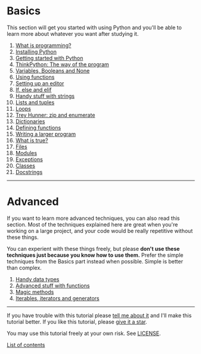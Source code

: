 

# Basics

This section will get you started with using Python and you'll be able
to learn more about whatever you want after studying it.

1. [What is programming?](/basics/what-is-programming )
2. [Installing Python](/basics/installing-python )
3. [Getting started with Python](/basics/getting-started )
4. [ThinkPython: The way of the program](/basics/the-way-of-the-program )
5. [Variables, Booleans and None](/basics/variables )
6. [Using functions](/basics/using-functions )
7. [Setting up an editor](/basics/editor-setup )
8. [If, else and elif](/basics/if )
9. [Handy stuff with strings](/basics/handy-stuff-strings )
10. [Lists and tuples](/basics/lists-and-tuples )
11. [Loops](/loops )
12. [Trey Hunner: zip and enumerate](/basics/trey-hunner-zip-and-enumerate )
13. [Dictionaries](/basics/dicts )
14. [Defining functions](/basics/defining-functions )
15. [Writing a larger program](/basics/larger-program )
16. [What is true?](/basics/what-is-true )
17. [Files](/basics/files )
18. [Modules](/basics/modules )
19. [Exceptions](/basics/exceptions )
20. [Classes](/basics/classes )
21. [Docstrings](/basics/docstrings )

***

# Advanced

If you want to learn more advanced techniques, you can also read this
section. Most of the techniques explained here are great when you're
working on a large project, and your code would be really repetitive
without these things.

You can experient with these things freely, but please **don't use these
techniques just because you know how to use them.** Prefer the simple
techniques from the Basics part instead when possible. Simple is better
than complex.

1. [Handy data types](/advanced/datatypes)
2. [Advanced stuff with functions](/advanced/functions)
3. [Magic methods](/advanced/magicmethods)
4. [Iterables, iterators and generators](/advanced/iters)

***

If you have trouble with this tutorial please [tell me about
it](../contact-me.md) and I'll make this tutorial better. If you
like this tutorial, please [give it a
star](../README.md#how-can-i-thank-you-for-writing-and-sharing-this-tutorial).

You may use this tutorial freely at your own risk. See
[LICENSE](../LICENSE).

[List of contents](../README.md#list-of-contents)

